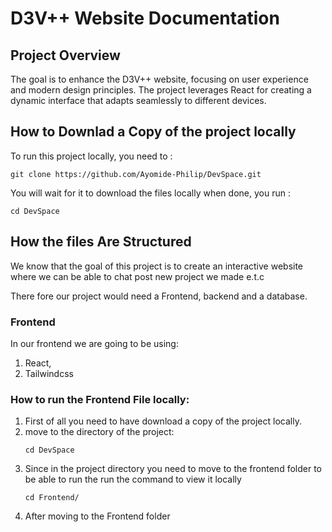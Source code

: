 # D3V++ Website Documentation

## Project Overview

The goal is to enhance the D3V++ website, focusing on user experience and modern design
principles.
The project leverages React for creating a dynamic interface that adapts seamlessly to different
devices.

## How to Downlad a Copy of the project locally

To run this project locally, you need to :

```
git clone https://github.com/Ayomide-Philip/DevSpace.git
```

You will wait for it to download the files locally when done, you run :

```
cd DevSpace
```

## How the files Are Structured

We know that the goal of this project is to create an interactive website where we can be able to chat post new project we made e.t.c

There fore our project would need a Frontend, backend and a database.

### Frontend

In our frontend we are going to be using:

1. React,
2. Tailwindcss

### How to run the Frontend File locally:
1. First of all you need to have download a copy of the project locally.
2. move to the directory of the project:
   ```
   cd DevSpace
   ```
3. Since in the project directory you need to move to the frontend folder to be able to run the run the command to view it locally
   ```
   cd Frontend/
   ```
4. After moving to the Frontend folder 